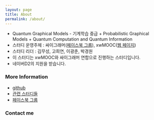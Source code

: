```yaml
---
layout: page
title: About
permalink: /about/
---
```


* Quantum Graphical Models - 기계학습 중급 + Probabilistic Graphical Models + Quantum Computation and Quantum Information
* 스터디 운영주체 : 싸이그래머([페이스북 그룹](https://www.facebook.com/groups/psygrammer/)), xwMOOC([웹 페이지](http://www.xwmooc.net/))
* 스터디 리더 : 김무성, 고희연, 이광춘, 박경원
* 이 스터디는 xwMOOC와 싸이그래머 연합으로 진행하는 스터디입니다.
* 네이버D2의 지원을 받습니다.

### More Information

* [github](https://github.com/psygrammer/qgm)
* [관련 스터디들](http://psygrammer.github.io/)
* [페이스북 그룹](https://www.facebook.com/groups/psygrammer/)


### Contact me
